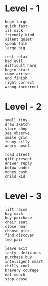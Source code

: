 # Level - 1

```
huge large
quick fast
ill sick
friendly kind
silent quiet
speak talk
large big
```
  
```
rest relax
bad evil
difficult hard
begin start
come arrive
end finish
right correct
wrong incorrect
```


# Level - 2

```
small tiny
draw sketch
store shop
see observe
smile grin
funny silly
angry upset
```

```
road street
gift present
answer reply
below under
money cash
child kid
```


# Level - 3

```
lift raise
bag sack
buy purchase
chair seat
close near
choose pick
find discover
two pair
```

```
leave exit
tasty  delicious
purchase buy
intelligent smart
chilly cool
bravery courage
eat munch
stop cease
```

